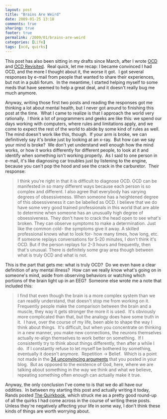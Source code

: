 ```yaml
---
layout: post
title: "Brains Are Weird"
date: 2009-01-25 13:18
comments: true
sharing: true
footer: true
permalink: /2009/01/brains-are-weird
categories: [Life]
tags: [ocd, quirks]
---
```

This post has also been sitting in my drafts since March, after I wrote <a href="/2008/02/ocd.php">OCD</a> and <a href="/2008/03/ocd-revisited.php">OCD Revisited</a>.  Real quick, let me recap: I became convinced I had OCD, and the more I thought about it, the worse it got.  I got several responses by e-mail from people that wanted to share their experiences, but not in a publi forum.  In the meantime, I started helping myself to some meds that have seemed to help a great deal, and it doesn't really bug me much anymore.

Anyway, writing those first two posts and reading the responses got me thinking a lot about mental health, but I never got around to finishing this post at the time.  What I came to realize is that I approach the world very rationally.  I think a lot of programmers and geeks are like this: we spend our days working with computers, where rules and limitations apply, and we come to expect the rest of the world to abide by some kind of rules as well.  The mind doesn't work like this, though.  If your arm is broke, we can definitively say it's broke just by looking at an x-ray.  But how can we say your mind is broke?  We don't yet understand well enough how the mind works, or how it works differently for different people, to look at it and identify when something isn't working properly.  As I said to one person in e-mail, it's like diagnosing car troubles just by listening to the engine, because you can't pop the hood and see the crack in the carburetor.  Their response:
<blockquote>I think you're right in that it is difficult to diagnose OCD. OCD can be manifested in so many different ways because each person is so complex and different. I also agree that everybody has varying degrees of obsessiveness. When someone has a heightened degree of this obsessiveness it can be labelled as OCD. I believe that we do have some very good trained professionals in this world that are able to determine when someone has an unusually high degree of obsessiveness. They don't have to crack the head open to see what's broken. They can observe symptoms to make a determination. Just like the common cold- the symptoms give it away. A skilled professional knows what to look for- how many times, how long, etc. If someone replays conversations for 5-20 minutes, I don't think it's OCD. But if the person replays for 2-3 hours and frequently, then that's unusual. There is definitely some gray area though between what is truly OCD and what is not.</blockquote>
This is the part that gets me: what is truly OCD?  Do we even have a clear definition of any mental illness?  How can we really know what's going on in someone's mind, aside from observing behaviors or watching which portions of the brain light up in an EEG?  Someone else wrote me a note that included this:
<blockquote>I find that even though the brain is a more complex system than we can readily understand, that doesn't stop me from working on it. Frequently people make the comparison between the brain and a muscle, they way it gets stronger the more it is used.  It's obviously more complicated than that, but the analogy does have some truth in it.  I have, over the course of my life, been able to shape the way I think about things.  It's difficult, but when you concentrate on thinking in a new manner, you make new connections, the neurons themselves actually re-align themselves to work better on something.  If I consistently try to think about things differently, then after a while I do.  If I constantly refuse to let myself be bothered by something, eventually it doesn't anymore.  Repetition -&gt; Belief.  Which is a point not made in the <a href="/2008/03/34-unconvincing-arguments-for-god.php">34 unconvincing arguments</a> that you posted in your blog.  But as opposed to the existence of God, here, where we are talking about something in the way we think and what we believe, repeating something often enough can actually make it true.</blockquote>
Anyway, the only conclusion I've come to is that we do all have our oddities.  In between my starting this post and actually writing it today, Rands posted <a href="http://www.randsinrepose.com/archives/2008/07/18/the_quirkbook.html">The Quirkbook</a>, which struck me as a pretty good round-up of all the quirks I had come across in the course of writing these posts.  Unless they're negatively affecting your life in some way, I don't think these kinds of things are worth worrying about.